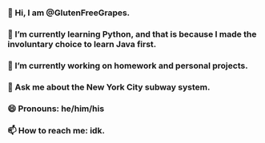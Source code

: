 ### 👋 Hi, I am @GlutenFreeGrapes. 
### 🌱 I’m currently learning Python, and that is because I made the involuntary choice to learn Java first. 
### 🔭 I’m currently working on homework and personal projects. 
### 💬 Ask me about the New York City subway system. 
### 😄 Pronouns: he/him/his
### 📫 How to reach me: idk. 


<!--
**GlutenFreeGrapes/GlutenFreeGrapes** is a ✨ _special_ ✨ repository because its `README.md` (this file) appears on your GitHub profile.

Here are some ideas to get you started:

- 🔭 I’m currently working on ...
- 🌱 I’m currently learning ...
- 👯 I’m looking to collaborate on ...
- 🤔 I’m looking for help with ...
- 💬 Ask me about ...
- 📫 How to reach me: ...
- 😄 Pronouns: ...
- ⚡ Fun fact: ...
-->
